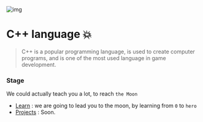 ![img](https://github.com/DevIA3kl/other/blob/master/more/C++.png)

# C++ language 💥

>C++ is a popular programming language, is used to create computer programs, and is one of the most used language in game development.


### Stage
We could actually teach you a lot, to reach `the Moon`

- [Learn](./learn) : we are going to lead you to the moon, by learning from `0` to `hero`
- [Projects](./projects) : Soon.
